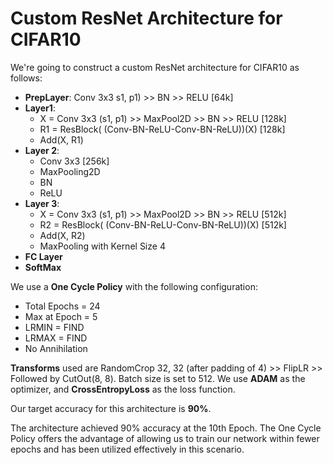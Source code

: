 # Custom ResNet Architecture for CIFAR10

We're going to construct a custom ResNet architecture for CIFAR10 as follows:

- **PrepLayer**: Conv 3x3 s1, p1) >> BN >> RELU [64k]
- **Layer1**:
  - X = Conv 3x3 (s1, p1) >> MaxPool2D >> BN >> RELU [128k]
  - R1 = ResBlock( (Conv-BN-ReLU-Conv-BN-ReLU))(X) [128k]
  - Add(X, R1)
- **Layer 2**:
  - Conv 3x3 [256k]
  - MaxPooling2D
  - BN
  - ReLU
- **Layer 3**:
  - X = Conv 3x3 (s1, p1) >> MaxPool2D >> BN >> RELU [512k]
  - R2 = ResBlock( (Conv-BN-ReLU-Conv-BN-ReLU))(X) [512k]
  - Add(X, R2)
  - MaxPooling with Kernel Size 4
- **FC Layer**
- **SoftMax**

We use a **One Cycle Policy** with the following configuration:
- Total Epochs = 24
- Max at Epoch = 5
- LRMIN = FIND
- LRMAX = FIND
- No Annihilation

**Transforms** used are RandomCrop 32, 32 (after padding of 4) >> FlipLR >> Followed by CutOut(8, 8).
Batch size is set to 512.
We use **ADAM** as the optimizer, and **CrossEntropyLoss** as the loss function.

Our target accuracy for this architecture is **90%**.

The architecture achieved 90% accuracy at the 10th Epoch. The One Cycle Policy offers the advantage of allowing us to train our network within fewer epochs and has been utilized effectively in this scenario.
